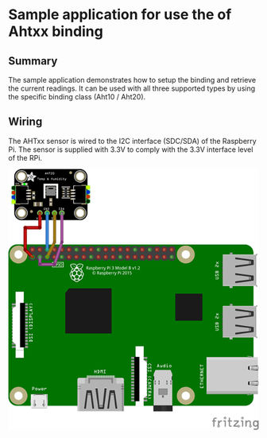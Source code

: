 # Sample application for use the of Ahtxx binding

## Summary
The sample application demonstrates how to setup the binding and retrieve the current readings.
It can be used with all three supported types by using the specific binding class (Aht10 / Aht20).

## Wiring
The AHTxx sensor is wired to the I2C interface (SDC/SDA) of the Raspberry Pi. The sensor is supplied with 3.3V to comply with the 3.3V interface level of the RPi.

![Sample wiring](./Ahtxx_sample.png)